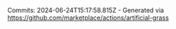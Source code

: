 Commits: 2024-06-24T15:17:58.815Z - Generated via https://github.com/marketplace/actions/artificial-grass
<br>
